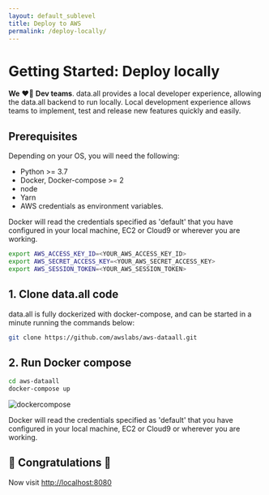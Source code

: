 ```yaml
---
layout: default_sublevel
title: Deploy to AWS
permalink: /deploy-locally/
---
```


# **Getting Started: Deploy locally**

**We** ❤️‍🔥 **Dev teams**. data.all provides a local developer experience, allowing the data.all backend
to run locally. Local development experience allows teams to implement,
test and release new features quickly and easily.

## Prerequisites

Depending on your OS, you will need the following:

- Python >= 3.7
- Docker, Docker-compose >= 2
- node
- Yarn
- AWS credentials as environment variables.

Docker will read the credentials specified as 'default' that you have configured in your local machine, EC2 or Cloud9 or wherever you are working.
```bash
export AWS_ACCESS_KEY_ID=<YOUR_AWS_ACCESS_KEY_ID>
export AWS_SECRET_ACCESS_KEY=<YOUR_AWS_SECRET_ACCESS_KEY>
export AWS_SESSION_TOKEN=<YOUR_AWS_SESSION_TOKEN>
```

## 1. Clone data.all code
data.all is fully dockerized with docker-compose, and can be started in a minute running the commands below:

```bash
git clone https://github.com/awslabs/aws-dataall.git
```

## 2. Run Docker compose

```bash
cd aws-dataall
docker-compose up
```

![dockercompose](../img/docker_compose.png#zoom#shadow)

Docker will read the credentials specified as 'default' that you have configured in your local machine, EC2 or Cloud9 or wherever you are working.

## 🎉 Congratulations 🎉
Now visit [http://localhost:8080](http://localhost:8080)

